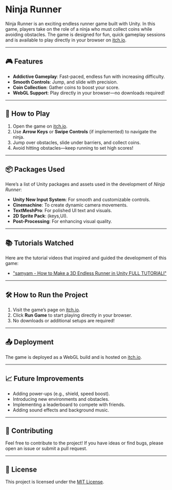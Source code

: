 # Ninja Runner  

Ninja Runner is an exciting endless runner game built with Unity. In this game, players take on the role of a ninja who must collect coins while avoiding obstacles. The game is designed for fun, quick gameplay sessions and is available to play directly in your browser on [itch.io](https://gokul-surendran.itch.io/ninja-runner).  

---

## 🎮 Features  
- **Addictive Gameplay**: Fast-paced, endless fun with increasing difficulty.  
- **Smooth Controls**: Jump, and slide with precision.  
- **Coin Collection**: Gather coins to boost your score.  
- **WebGL Support**: Play directly in your browser—no downloads required!  

---

## 🚀 How to Play  
1. Open the game on [itch.io](https://gokul-surendran.itch.io/ninja-runner).  
2. Use **Arrow Keys** or **Swipe Controls** (if implemented) to navigate the ninja.  
3. Jump over obstacles, slide under barriers, and collect coins.  
4. Avoid hitting obstacles—keep running to set high scores!  

---

## 📦 Packages Used  
Here’s a list of Unity packages and assets used in the development of *Ninja Runner*:  
- **Unity New Input System**: For smooth and customizable controls.  
- **Cinemachine**: To create dynamic camera movements.  
- **TextMeshPro**: For polished UI text and visuals.  
- **2D Sprite Pack**: (keys,UI).  
- **Post-Processing**: For enhancing visual quality.

---

## 📚 Tutorials Watched  
Here are the tutorial videos that inspired and guided the development of this game:  
- ["samyam - How to Make a 3D Endless Runner in Unity FULL TUTORIALl"](https://youtu.be/jvUvUkYeE3k?si=cSSj4LohJmU3TBY8)  


---

## 🛠️ How to Run the Project  
1. Visit the game’s page on [itch.io](https://gokul-surendran.itch.io/ninja-runner).  
2. Click **Run Game** to start playing directly in your browser.  
3. No downloads or additional setups are required!  

---

## 📤 Deployment  
The game is deployed as a WebGL build and is hosted on [itch.io](https://gokul-surendran.itch.io/).  

---

## 📈 Future Improvements  
- Adding power-ups (e.g., shield, speed boost).  
- Introducing new environments and obstacles.  
- Implementing a leaderboard to compete with friends.  
- Adding sound effects and background music.  

---

## 🤝 Contributing  
Feel free to contribute to the project! If you have ideas or find bugs, please open an issue or submit a pull request.  

---

## 📝 License  
This project is licensed under the [MIT License](LICENSE).  
